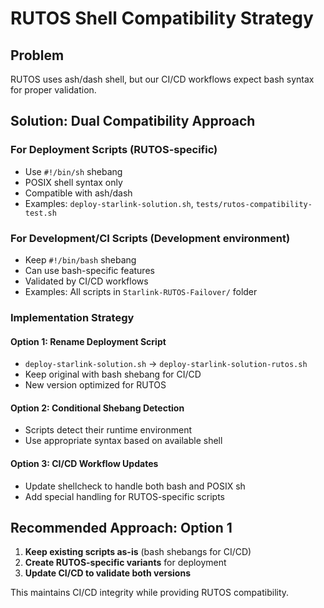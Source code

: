 # RUTOS Shell Compatibility Strategy

## Problem

RUTOS uses ash/dash shell, but our CI/CD workflows expect bash syntax for proper validation.

## Solution: Dual Compatibility Approach

### For Deployment Scripts (RUTOS-specific)

- Use `#!/bin/sh` shebang
- POSIX shell syntax only
- Compatible with ash/dash
- Examples: `deploy-starlink-solution.sh`, `tests/rutos-compatibility-test.sh`

### For Development/CI Scripts (Development environment)

- Keep `#!/bin/bash` shebang
- Can use bash-specific features
- Validated by CI/CD workflows
- Examples: All scripts in `Starlink-RUTOS-Failover/` folder

### Implementation Strategy

#### Option 1: Rename Deployment Script

- `deploy-starlink-solution.sh` → `deploy-starlink-solution-rutos.sh`
- Keep original with bash shebang for CI/CD
- New version optimized for RUTOS

#### Option 2: Conditional Shebang Detection

- Scripts detect their runtime environment
- Use appropriate syntax based on available shell

#### Option 3: CI/CD Workflow Updates

- Update shellcheck to handle both bash and POSIX sh
- Add special handling for RUTOS-specific scripts

## Recommended Approach: Option 1

1. **Keep existing scripts as-is** (bash shebangs for CI/CD)
2. **Create RUTOS-specific variants** for deployment
3. **Update CI/CD to validate both versions**

This maintains CI/CD integrity while providing RUTOS compatibility.
